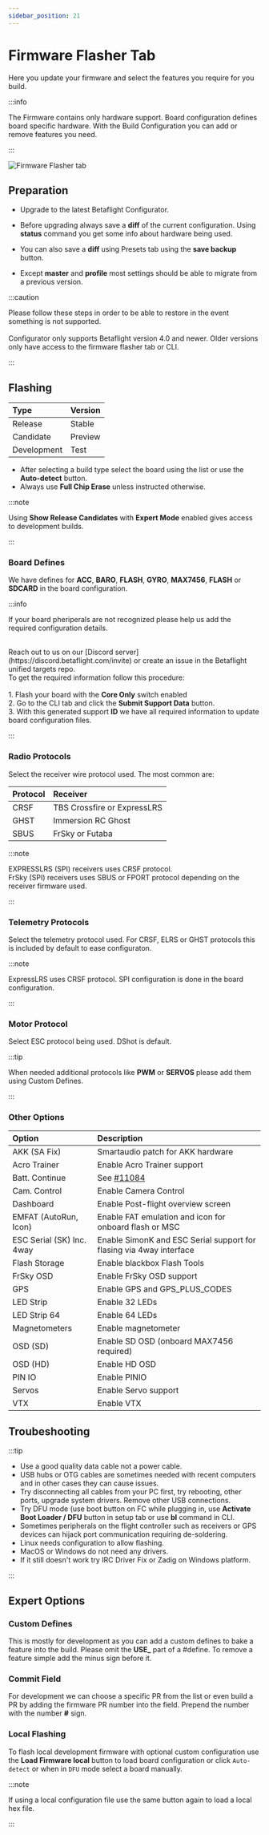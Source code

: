 ```yaml
---
sidebar_position: 21
---
```


# Firmware Flasher Tab

Here you update your firmware and select the features you require for you build.

:::info

The Firmware contains only hardware support. Board configuration defines board specific hardware. With the Build Configuration you can add or remove features you need.

:::

![Firmware Flasher tab](/img/betaflight_configurator_firmware_flasher_tab.png)

## Preparation

- Upgrade to the latest Betaflight Configurator.

- Before upgrading always save a <b>diff</b> of the current configuration. Using <b>status</b> command you get some info about hardware being used.
- You can also save a <b>diff</b> using Presets tab using the <b>save backup</b> button.
- Except <b>master</b> and <b>profile</b> most settings should be able to migrate from a previous version.

:::caution

Please follow these steps in order to be able to restore in the event something is not supported.<br/><br/>
Configurator only supports Betaflight version 4.0 and newer. Older versions only have access to the firmware flasher tab or CLI.

:::

## Flashing

| Type        | Version |
| :---------- | :------ |
| Release     | Stable  |
| Candidate   | Preview |
| Development | Test    |

- After selecting a build type select the board using the list or use the <b>Auto-detect</b> button.
- Always use <b>Full Chip Erase</b> unless instructed otherwise.

:::note

Using <b>Show Release Candidates</b> with <b>Expert Mode</b> enabled gives access to development builds.

:::

### Board Defines

We have defines for <b>ACC</b>, <b>BARO</b>, <b>FLASH</b>, <b>GYRO</b>, <b>MAX7456</b>, <b>FLASH</b> or <b>SDCARD</b> in the board configuration.

:::info

If your board pheriperals are not recognized please help us add the required configuration details.

<br/>
Reach out to us on our [Discord server](https://discord.betaflight.com/invite) or create an issue in the Betaflight unified targets repo.
<br/>
To get the required information follow this procedure:
<br/>
<br/>
1. Flash your board with the <b>Core Only</b> switch enabled
<br/>
2. Go to the CLI tab and click the <b>Submit Support Data</b> button.
<br/>
3. With this generated support <b>ID</b> we have all required information to update board configuration files.

:::

### Radio Protocols

Select the receiver wire protocol used. The most common are:

| Protocol | Receiver                    |
| :------- | :-------------------------- |
| CRSF     | TBS Crossfire or ExpressLRS |
| GHST     | Immersion RC Ghost          |
| SBUS     | FrSky or Futaba             |

:::note

EXPRESSLRS (SPI) receivers uses CRSF protocol.<br/>
FrSky (SPI) receivers uses SBUS or FPORT protocol depending on the receiver firmware used.

:::

### Telemetry Protocols

Select the telemetry protocol used. For CRSF, ELRS or GHST protocols this is included by default to ease configuraton.

:::note

ExpressLRS uses CRSF protocol. SPI configuration is done in the board configuration.

:::

### Motor Protocol

Select ESC protocol being used. DShot is default.

:::tip

When needed additional protocols like <b>PWM</b> or <b>SERVOS</b> please add them using Custom Defines.

:::

### Other Options

| Option                    | Description                                                         |
| :------------------------ | :------------------------------------------------------------------ |
| AKK (SA Fix)              | Smartaudio patch for AKK hardware                                   |
| Acro Trainer              | Enable Acro Trainer support                                         |
| Batt. Continue            | See [#11084](https://github.com/betaflight/betaflight/pull/11084)   |
| Cam. Control              | Enable Camera Control                                               |
| Dashboard                 | Enable Post-flight overview screen                                  |
| EMFAT (AutoRun, Icon)     | Enable FAT emulation and icon for onboard flash or MSC              |
| ESC Serial (SK) Inc. 4way | Enable SimonK and ESC Serial support for flasing via 4way interface |
| Flash Storage             | Enable blackbox Flash Tools                                         |
| FrSky OSD                 | Enable FrSky OSD support                                            |
| GPS                       | Enable GPS and GPS_PLUS_CODES                                       |
| LED Strip                 | Enable 32 LEDs                                                      |
| LED Strip 64              | Enable 64 LEDs                                                      |
| Magnetometers             | Enable magnetometer                                                 |
| OSD (SD)                  | Enable SD OSD (onboard MAX7456 required)                            |
| OSD (HD)                  | Enable HD OSD                                                       |
| PIN IO                    | Enable PINIO                                                        |
| Servos                    | Enable Servo support                                                |
| VTX                       | Enable VTX                                                          |

## Troubeshooting

:::tip

- Use a good quality data cable not a power cable.
- USB hubs or OTG cables are sometimes needed with recent computers and in other cases they can cause issues.
- Try disconnecting all cables from your PC first, try rebooting, other ports, upgrade system drivers. Remove other USB connections.
- Try DFU mode (use boot button on FC while plugging in, use <b>Activate Boot Loader / DFU</b> button in setup tab or use <b>bl</b> command in CLI.
- Sometimes peripherals on the flight controller such as receivers or GPS devices can hijack port communication requiring de-soldering.
- Linux needs configuration to allow flashing.
- MacOS or Windows do not need any drivers.
- If it still doesn't work try IRC Driver Fix or Zadig on Windows platform.

:::

## Expert Options

### Custom Defines

This is mostly for development as you can add a custom defines to bake a feature into the build. Please omit the **USE\_** part of a #define.
To remove a feature simple add the minus sign before it.

### Commit Field

For development we can choose a specific PR from the list or even build a PR by adding the firmware PR number into the field. Prepend the number with the number **#** sign.

### Local Flashing

To flash local development firmware with optional custom configuration use the <b>Load Firmware local</b> button to load board configuration or click `Auto-detect` or when in `DFU` mode select a board manually.

:::note

If using a local configuration file use the same button again to load a local hex file.

:::
